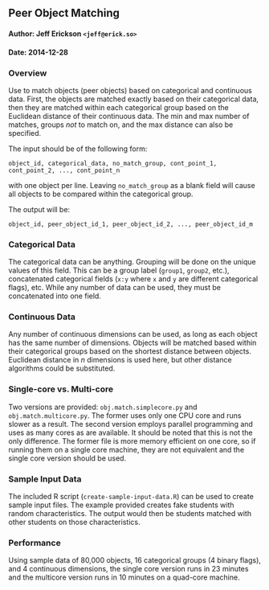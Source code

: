 ## Peer Object Matching

#### Author: Jeff Erickson `<jeff@erick.so>`
#### Date: 2014-12-28

### Overview

Use to match objects (peer objects) based on categorical and continuous data. First, the objects are matched exactly based on their categorical data, then they are matched within each categorical group based on the Euclidean distance of their continuous data. The min and max number of matches, groups _not_ to match on, and the max distance can also be specified. 

The input should be of the following form:

`object_id, categorical_data, no_match_group, cont_point_1, cont_point_2, ..., cont_point_n`

with one object per line. Leaving `no_match_group` as a blank field will cause all objects to be compared within the categorical group.

The output will be:

`object_id, peer_object_id_1, peer_object_id_2, ..., peer_object_id_m`

### Categorical Data

The categorical data can be anything. Grouping will be done on the unique values of this field. This can be a group label (`group1`, `group2`, etc.), concatenated categorical fields (`x:y` where `x` and `y` are different categorical flags), etc. While any number of data can be used, they must be concatenated into one field.

### Continuous Data

Any number of continuous dimensions can be used, as long as each object has the same number of dimensions. Objects will be matched based within their categorical groups based on the shortest distance between objects. Euclidean distance in _n_ dimensions is used here, but other distance algorithms could be substituted.

### Single-core vs. Multi-core

Two versions are provided: `obj.match.simplecore.py` and `obj.match.multicore.py`. The former uses only one CPU core and runs slower as a result. The second version employs parallel programming and uses as many cores as are available. It should be noted that this is not the only difference. The former file is more memory efficient on one core, so if running them on a single core machine, they are not equivalent and the single core version should be used.

### Sample Input Data

The included R script (`create-sample-input-data.R`) can be used to create sample input files. The example provided creates fake students with random characteristics. The output would then be students matched with other students on those characteristics.

### Performance

Using sample data of 80,000 objects, 16 categorical groups (4 binary flags), and 4 continuous dimensions, the single core version runs in 23 minutes and the multicore version runs in 10 minutes on a quad-core machine.
